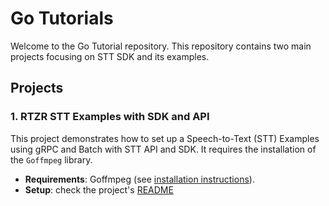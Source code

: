 # Go Tutorials

Welcome to the Go Tutorial repository. This repository contains two main projects focusing on STT SDK and its examples.

## Projects

### 1. RTZR STT Examples with SDK and API

This project demonstrates how to set up a Speech-to-Text (STT) Examples using gRPC and Batch with STT API and SDK. It requires the installation of the `Goffmpeg` library.

- **Requirements**: Goffmpeg (see [installation instructions](https://github.com/xfrr/goffmpeg)).
- **Setup**: check the project's [README](./go_stt_sample/)